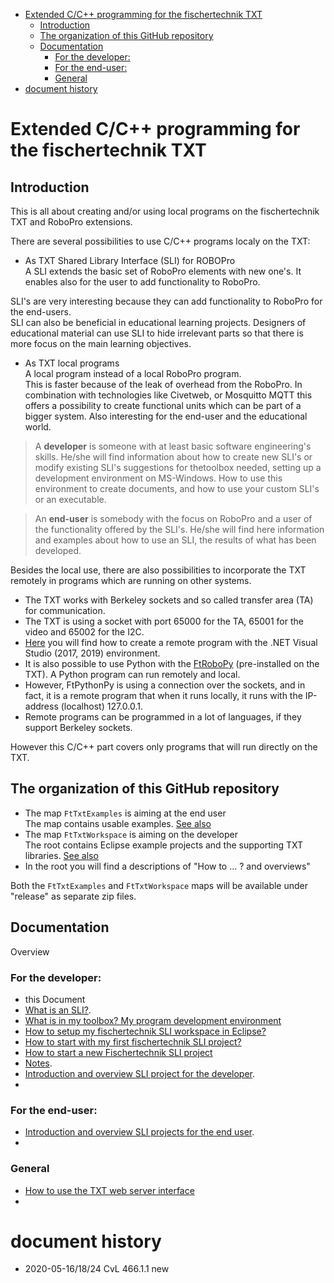 
<!-- TOC depthFrom:1 depthTo:6 withLinks:1 updateOnSave:1 orderedList:0 -->

- [Extended C/C++ programming for the fischertechnik TXT](#extended-cc-programming-for-the-fischertechnik-txt)
	- [Introduction](#introduction)
	- [The organization of this GitHub repository](#the-organization-of-this-github-repository)
	- [Documentation](#documentation)
		- [For the developer:](#for-the-developer)
		- [For the end-user:](#for-the-end-user)
		- [General](#general)
- [document history <a id="history"></a>](#document-history-a-idhistorya)

<!-- /TOC -->

#  Extended C/C++ programming for the fischertechnik TXT

## Introduction
This is all about creating and/or using local programs on the fischertechnik TXT and RoboPro extensions.

There are several possibilities to use C/C++ programs localy on the TXT:
- As TXT Shared Library Interface (SLI) for ROBOPro<br/>
A SLI extends the basic set of RoboPro elements with new one's.
It enables also for the user to add functionality to RoboPro.

SLI's are very interesting because they can add functionality to RoboPro for the end-users.<br/>
SLI can also be beneficial in educational learning projects. Designers of educational material can use SLI to hide  irrelevant parts so that there is more focus on the main learning objectives.
- As TXT local programs<br/>
A local program instead of a local RoboPro program.<br/>
This is faster because of the leak of overhead from the RoboPro. In combination with technologies like Civetweb, or Mosquitto MQTT this offers a possibility to create functional units which can be part of a bigger system. Also interesting for the end-user and the educational world.


>  A **developer** is someone with at least basic software engineering's skills. He/she will find information about how to create new SLI's or modify existing SLI's suggestions for thetoolbox needed, setting up a development environment on MS-Windows. How to use this environment to create documents, and how to use your custom SLI's or an executable.

> An **end-user** is somebody with the focus on RoboPro and a user of the functionality offered by the SLI's. He/she will find here information and examples about how to use an SLI, the results of what has been developed.


Besides the local use, there are also possibilities to incorporate the TXT remotely in programs which are running on other systems.
- The TXT works with Berkeley sockets and so called transfer area (TA) for communication.
- The TXT is using a socket with port 65000 for the TA, 65001 for the video and 65002 for the I2C.
- [Here](https://github.com/fischertechnik/txt_demo_c_online) you will find how to create a remote program with the .NET Visual Studio (2017, 2019) environment.
- It is also possible to use Python with the [FtRoboPy](https://github.com/ftrobopy/ftrobopy) (pre-installed on the TXT). A Python program can run remotely and local.<br/>
- However, FtPythonPy is using a connection over the sockets, and in fact, it is a remote program that when it runs locally, it runs with the IP-address (localhost) 127.0.0.1.
- Remote programs can be programmed in a lot of languages, if they support Berkeley sockets.


However this C/C++ part covers only programs that will run directly on the TXT.

## The organization of this GitHub repository
- The map `FtTxtExamples` is aiming at the end user<br/>
The map contains usable examples. [See also](./FtTxtExamples/README.md)
- The map `FtTxtWorkspace` is aiming on the developer<br/>
The root contains Eclipse example projects and the supporting TXT libraries. [See also](./FtTxtWorkspace/README.md)
- In the root you will find a descriptions of "How to ... ? and overviews"

Both the `FtTxtExamples` and `FtTxtWorkspace` maps will be available under "release" as separate zip files.

## Documentation
Overview <a id="overview"></a>

### For the developer:
- this Document
- [What is an SLI?](SLI.md).
- [What is in my toolbox? My program development environment](WhichToolsYouNeed.md)
- [How to setup my fischertechnik SLI workspace in Eclipse?](HowToStartWithFtTxtWorkspace.md)
- [How to start with my first fischertechnik SLI project?](HowToStartMyFirstProject.md)
- [How to start a new Fischertechnik SLI project](./ProjectSetUp(so).md)
- [Notes](./Notes.md).
- [Introduction and overview SLI project for the developer](./FtTxtWorkspace/README.md).
- 
### For the end-user:
- [Introduction and overview SLI projects for the end user](./FtTxtExamples/README.md).
- 
### General
- [How to use the TXT web server interface](./HowToUseTxtWeb.md)
- 
# document history <a id="history"></a>
- 2020-05-16/18/24 CvL 466.1.1 new
